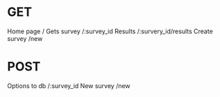 # GET

Home page     /
Gets survey   /:survey_id
Results       /:survery_id/results
Create survey /new


# POST

Options to db  /:survey_id
New survey     /new
